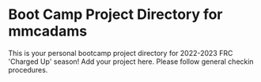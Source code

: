 # Boot Camp Project Directory for mmcadams
This is your personal bootcamp project directory for 2022-2023 FRC 'Charged Up' season!  Add your project here.  Please follow general checkin procedures.
